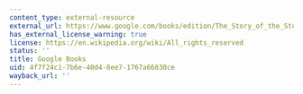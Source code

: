 ```yaml
---
content_type: external-resource
external_url: https://www.google.com/books/edition/The_Story_of_the_Stone_The_Debt_of_Tears/Id6qXqk2UOEC?hl=en&gbpv=1
has_external_license_warning: true
license: https://en.wikipedia.org/wiki/All_rights_reserved
status: ''
title: Google Books
uid: 4f7f24c1-7b6e-40d4-8ee7-1767a66830ce
wayback_url: ''
---
```

